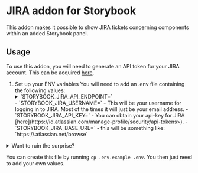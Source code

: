# JIRA addon for Storybook

This addon makes it possible to show JIRA tickets concerning components within an added Storybook panel.

## Usage
To use this addon, you will need to generate an API token for your JIRA account. This can be acquired [here](https://id.atlassian.com/manage-profile/security/api-tokens).

1.  Set up your ENV variables
    You will need to add an .env file containing the following values:
    <details>
    <summary>`STORYBOOK_JIRA_API_ENDPOINT=`</summary> 
    This will be the API endpoint for obtaining ticket data from JIRA. This will be something like: `https://<company-name>.atlassian.net/rest/api/latest/issue`
    </details>
    - `STORYBOOK_JIRA_USERNAME=`
      - This will be your username for logging in to JIRA. Most of the times it will just be your email address.
    - `STORYBOOK_JIRA_API_KEY=`
      - You can obtain your api-key for JIRA [here](https://id.atlassian.com/manage-profile/security/api-tokens>).
    - `STORYBOOK_JIRA_BASE_URL=`
        - this will be something like: `https://<company-name>.atlassian.net/browse`

<details>
<summary>Want to ruin the surprise?</summary>
<br>
Well, you asked for it!
</details>

You can create this file by running `cp .env.example .env`. You then just need to add your own values.